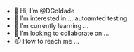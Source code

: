- 👋 Hi, I’m @DGoldade
- 👀 I’m interested in ... autoamted testing
- 🌱 I’m currently learning ...
- 💞️ I’m looking to collaborate on ...
- 📫 How to reach me ...

<!---
DGoldade/DGoldade is a ✨ special ✨ repository because its `README.md` (this file) appears on your GitHub profile.
You can click the Preview link to take a look at your changes.
--->
